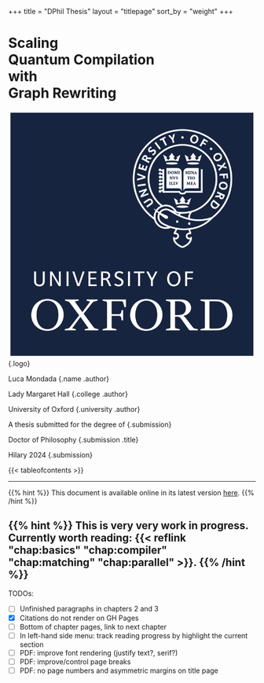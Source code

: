 +++
title = "DPhil Thesis"
layout = "titlepage"
sort_by = "weight"
+++

# Scaling<br />Quantum Compilation<br />with<br />Graph Rewriting

![Oxford logo](titlepage/oxford-logo.svg)
{.logo}

Luca Mondada
{.name .author}

Lady Margaret Hall
{.college .author}

University of Oxford
{.university .author}

A thesis submitted for the degree of
{.submission}

Doctor of Philosophy
{.submission .title}

Hilary 2024
{.submission}

{{< tableofcontents >}}

---
{{% hint %}}
This document is available online in its latest version [here](https://luca.mondada.net/dphil-thesis).
{{% /hint %}}

{{% hint %}}
This is very very work in progress. Currently worth reading:
{{< reflink "chap:basics" "chap:compiler" "chap:matching" "chap:parallel" >}}.
{{% /hint %}}
---

TODOs:
- [ ] Unfinished paragraphs in chapters 2 and 3
- [x] Citations do not render on GH Pages
- [ ] Bottom of chapter pages, link to next chapter
- [ ] In left-hand side menu: track reading progress by highlight the current section
- [ ] PDF: improve font rendering (justify text?, serif?)
- [ ] PDF: improve/control page breaks
- [ ] PDF: no page numbers and asymmetric margins on title page
